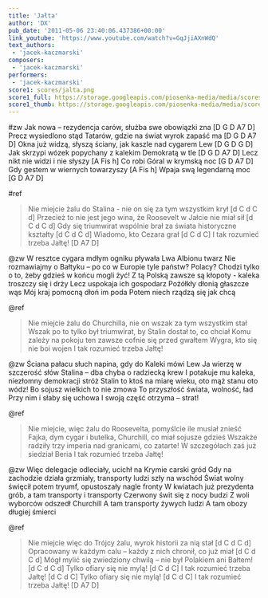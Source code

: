 ```yaml
---
title: 'Jałta'
author: 'DX'
pub_date: '2011-05-06 23:40:06.437386+00:00'
link_youtube: 'https://www.youtube.com/watch?v=GqJjiAXnWdQ'
text_authors:
 - 'jacek-kaczmarski'
composers:
 - 'jacek-kaczmarski'
performers:
 - 'jacek-kaczmarski'
score1: scores/jalta.png
score1_full: https://storage.googleapis.com/piosenka-media/media/scores/jalta.png
score1_thumb: https://storage.googleapis.com/piosenka-media/media/scores/jalta.png.180x0_q85_upscale.jpg
---
```


#zw
Jak nowa – rezydencja carów, służba swe obowiązki zna [D G D A7 D]
Precz wysiedlono stąd Tatarów, gdzie na świat wyrok zapaść ma [D G D A7 D] 
Okna już widzą, słyszą ściany, jak kaszle nad cygarem Lew [D G D G D]
Jak skrzypi wózek popychany z kalekim Demokratą w tle [D G D A7 D] 
Lecz nikt nie widzi i nie słyszy [A Fis h]
Co robi Góral w krymską noc [G D A7 D] 
Gdy gestem w wiernych towarzyszy [A Fis h] 
Wpaja swą legendarną moc [G D A7 D]

#ref
>Nie miejcie żalu do Stalina - nie on się za tym wszystkim krył [d C d C d] 
>Przecież to nie jest jego wina, że Roosevelt w Jałcie nie miał sił [d C d C d] 
>Gdy się triumwirat wspólnie brał za świata historyczne kształty [d C d C d] 
>Wiadomo, kto Cezara grał [d C d C]
>I tak rozumieć trzeba Jałtę! [D A7 D] 

@zw
W resztce cygara mdłym ogniku pływała Lwa Albionu twarz
Nie rozmawiajmy o Bałtyku – po co w Europie tyle państw? 
Polacy? Chodzi tylko o to, żeby gdzieś w końcu mogli żyć!
Z tą Polską zawsze są kłopoty - kaleka troszczy się i drży
Lecz uspokaja ich gospodarz
Pożółkły dłonią głaszcze wąs
Mój kraj pomocną dłoń im poda
Potem niech rządzą się jak chcą

@ref
>Nie miejcie żalu do Churchilla, nie on wszak za tym wszystkim stał
>Wszak po to tylko był triumwirat, by Stalin dostał to, co chciał
>Komu zależy na pokoju ten zawsze cofnie się przed gwałtem
>Wygra, kto się nie boi wojen
>I tak rozumieć trzeba Jałtę! 

@zw
Ściana pałacu słuch napina, gdy do Kaleki mówi Lew
Ja wierzę w szczerość słów Stalina – dba chyba o radziecką krew
I potakuje mu kaleka, niezłomny demokracji stróż
Stalin to ktoś na miarę wieku, oto mąż stanu oto wódz! 
Bo sojusz wielkich to nie zmowa
To przyszłość świata, wolność, ład
Przy nim i słaby się uchowa
I swoją część otrzyma – strat! 

@ref
>Nie miejcie, więc żalu do Roosevelta, pomyślcie ile musiał znieść
>Fajka, dym cygar i butelka, Churchill, co miał sojusze gdzieś
>Wszakże radziły trzy imperia nad granicami, co zatarte! 
>W szczegółach zaś już siedział Beria
>I tak rozumieć trzeba Jałtę! 

@zw
Więc delegacje odleciały, ucichł na Krymie carski gród
Gdy na zachodzie działa grzmiały, transporty ludzi szły na wschód
Świat wolny święcił potem tryumf, opustoszały nagle fronty
W kwiatach już prezydenta grób, a tam transporty i transporty
Czerwony świt się z nocy budzi
Z woli wyborców odszedł Churchill
A tam transporty żywych ludzi
A tam obozy długiej śmierci

@ref
>Nie miejcie więc do Trójcy żalu, wyrok historii za nią stał [d C d C d] 
>Opracowany w każdym calu – każdy z nich chronił, co już miał [d C d C d] 
>Mógł mylić się zwiedziony chwilą – nie był Polakiem ani Bałtem! [d C d C d] 
>Tylko ofiary się nie mylą! [d C d C]
>I tak rozumieć trzeba Jałtę! [d C d C]
>Tylko ofiary się nie mylą! [d C d C]
>I tak rozumieć trzeba Jałtę! [D A7 D]